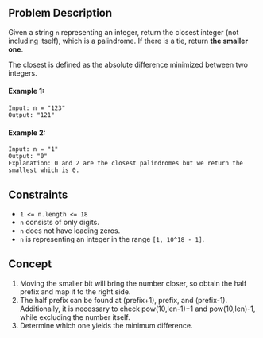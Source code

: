 ## Problem Description

Given a string `n` representing an integer, return the closest integer (not including itself), which is a palindrome. If there is a tie, return **the smaller one**.

The closest is defined as the absolute difference minimized between two integers.

#### Example 1:
```plaintext
Input: n = "123"
Output: "121"
```
#### Example 2:
```plaintext
Input: n = "1"
Output: "0"
Explanation: 0 and 2 are the closest palindromes but we return the smallest which is 0.
 ```

## Constraints

- `1 <= n.length <= 18`
- `n` consists of only digits.
- `n` does not have leading zeros.
- `n` is representing an integer in the range `[1, 10^18 - 1]`.

## Concept
1. Moving the smaller bit will bring the number closer, so obtain the half prefix and map it to the right side.
2. The half prefix can be found at (prefix+1), prefix, and (prefix-1). Additionally, it is necessary to check pow(10,len-1)+1 and pow(10,len)-1, while excluding the number itself.
3. Determine which one yields the minimum difference.
